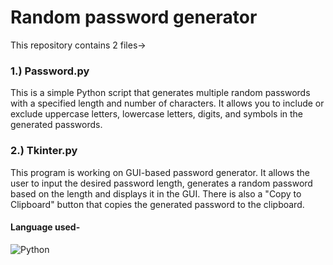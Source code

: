 # Random password generator

This repository contains 2 files->

### 1.) Password.py 
This is a simple Python script that generates multiple random passwords with a specified length and number of characters. 
 It allows you to include or exclude uppercase letters, lowercase letters, digits, and symbols in the generated passwords.

 
### 2.) Tkinter.py
This program is working on GUI-based password generator. It allows the user to input the desired password length, generates a random password based on the length and displays it in the GUI. There is also a "Copy to Clipboard" button that copies the generated password to the clipboard.

 #### Language used- 
 ![Python](https://img.shields.io/badge/Python3-FFD43B?style=for-the-badge&logo=python&logoColor=blue)
